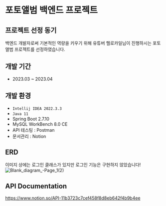 # 포토앨범 백엔드 프로젝트

## 프로젝트 선정 동기
백엔드 개발자로써 기본적인 역량을 키우기 위해 유튜버 헬로카일님이 진행하시는 포토앨범 프로젝트를 선정하였습니다.

## 개발 기간
* 2023.03 ~ 2023.04

## 개발 환경
- `Intellij IDEA 2022.3.3`
- `Java 11`
- Spring Boot 2.7.10
- MySQL WorkBench 8.0 CE
- API 테스팅 : Postman
- 문서관리 : Notion

## ERD
이미지 상에는 로그인 클래스가 있지만 로그인 기능은 구현하지 않았습니다!
![Blank_diagram_-_Page_1_(2)](https://github.com/KangMinBeom/photoalbum/assets/109460223/40817f09-295c-49ff-939d-31d098e76f3b)

## API Documentation
<https://www.notion.so/API-11b3723c7cef458f8d8eb642f4b9b4ee>

